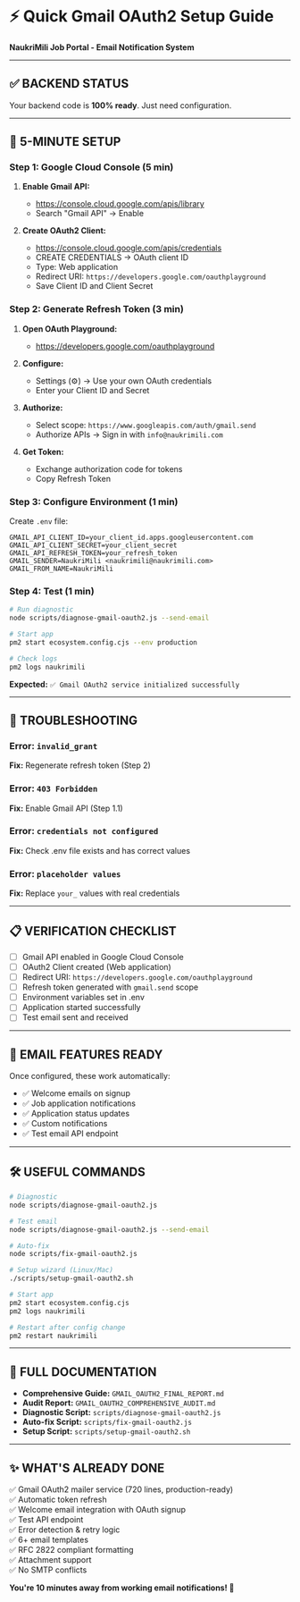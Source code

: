 # ⚡ Quick Gmail OAuth2 Setup Guide

**NaukriMili Job Portal - Email Notification System**

---

## ✅ BACKEND STATUS

Your backend code is **100% ready**. Just need configuration.

---

## 🚀 5-MINUTE SETUP

### Step 1: Google Cloud Console (5 min)

1. **Enable Gmail API:**
   - https://console.cloud.google.com/apis/library
   - Search "Gmail API" → Enable

2. **Create OAuth2 Client:**
   - https://console.cloud.google.com/apis/credentials
   - CREATE CREDENTIALS → OAuth client ID
   - Type: Web application
   - Redirect URI: `https://developers.google.com/oauthplayground`
   - Save Client ID and Client Secret

### Step 2: Generate Refresh Token (3 min)

1. **Open OAuth Playground:**
   - https://developers.google.com/oauthplayground

2. **Configure:**
   - Settings (⚙️) → Use your own OAuth credentials
   - Enter your Client ID and Secret

3. **Authorize:**
   - Select scope: `https://www.googleapis.com/auth/gmail.send`
   - Authorize APIs → Sign in with `info@naukrimili.com`

4. **Get Token:**
   - Exchange authorization code for tokens
   - Copy Refresh Token

### Step 3: Configure Environment (1 min)

Create `.env` file:

```env
GMAIL_API_CLIENT_ID=your_client_id.apps.googleusercontent.com
GMAIL_API_CLIENT_SECRET=your_client_secret
GMAIL_API_REFRESH_TOKEN=your_refresh_token
GMAIL_SENDER=NaukriMili <naukrimili@naukrimili.com>
GMAIL_FROM_NAME=NaukriMili
```

### Step 4: Test (1 min)

```bash
# Run diagnostic
node scripts/diagnose-gmail-oauth2.js --send-email

# Start app
pm2 start ecosystem.config.cjs --env production

# Check logs
pm2 logs naukrimili
```

**Expected:** `✅ Gmail OAuth2 service initialized successfully`

---

## 🔧 TROUBLESHOOTING

### Error: `invalid_grant`
**Fix:** Regenerate refresh token (Step 2)

### Error: `403 Forbidden`
**Fix:** Enable Gmail API (Step 1.1)

### Error: `credentials not configured`
**Fix:** Check .env file exists and has correct values

### Error: `placeholder values`
**Fix:** Replace `your_` values with real credentials

---

## 📋 VERIFICATION CHECKLIST

- [ ] Gmail API enabled in Google Cloud Console
- [ ] OAuth2 Client created (Web application)
- [ ] Redirect URI: `https://developers.google.com/oauthplayground`
- [ ] Refresh token generated with `gmail.send` scope
- [ ] Environment variables set in .env
- [ ] Application started successfully
- [ ] Test email sent and received

---

## 📧 EMAIL FEATURES READY

Once configured, these work automatically:

- ✅ Welcome emails on signup
- ✅ Job application notifications
- ✅ Application status updates
- ✅ Custom notifications
- ✅ Test email API endpoint

---

## 🛠️ USEFUL COMMANDS

```bash
# Diagnostic
node scripts/diagnose-gmail-oauth2.js

# Test email
node scripts/diagnose-gmail-oauth2.js --send-email

# Auto-fix
node scripts/fix-gmail-oauth2.js

# Setup wizard (Linux/Mac)
./scripts/setup-gmail-oauth2.sh

# Start app
pm2 start ecosystem.config.cjs
pm2 logs naukrimili

# Restart after config change
pm2 restart naukrimili
```

---

## 📖 FULL DOCUMENTATION

- **Comprehensive Guide:** `GMAIL_OAUTH2_FINAL_REPORT.md`
- **Audit Report:** `GMAIL_OAUTH2_COMPREHENSIVE_AUDIT.md`
- **Diagnostic Script:** `scripts/diagnose-gmail-oauth2.js`
- **Auto-fix Script:** `scripts/fix-gmail-oauth2.js`
- **Setup Script:** `scripts/setup-gmail-oauth2.sh`

---

## ✨ WHAT'S ALREADY DONE

✅ Gmail OAuth2 mailer service (720 lines, production-ready)  
✅ Automatic token refresh  
✅ Welcome email integration with OAuth signup  
✅ Test API endpoint  
✅ Error detection & retry logic  
✅ 6+ email templates  
✅ RFC 2822 compliant formatting  
✅ Attachment support  
✅ No SMTP conflicts  

**You're 10 minutes away from working email notifications! 🎉**


